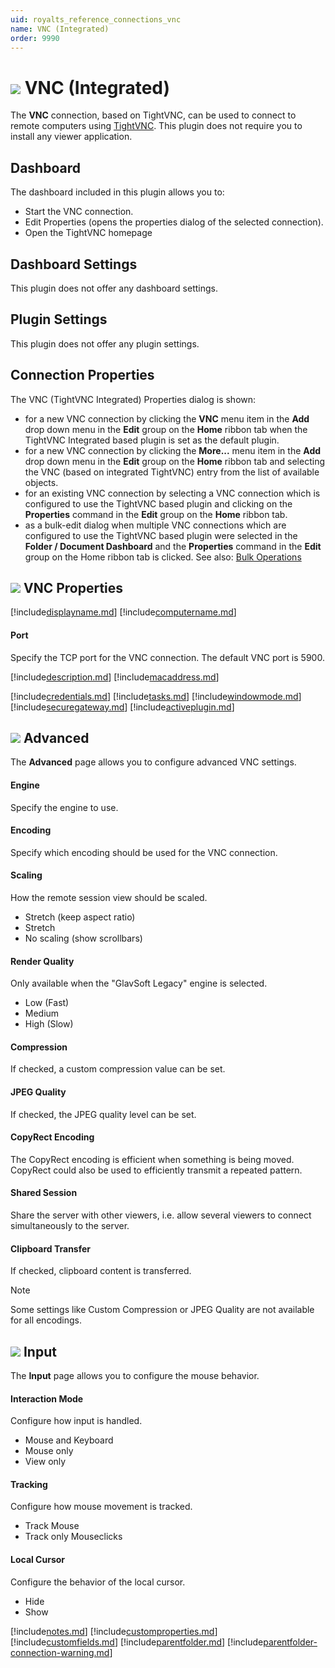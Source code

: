 ```yaml
---
uid: royalts_reference_connections_vnc
name: VNC (Integrated)
order: 9990
---
```


# ![](/images/RoyalTS/Plugins/Connections/VncTightIntegrated/SVG_PluginIcon_32.svg#img_header) VNC (Integrated)
The **VNC** connection, based on TightVNC, can be used to connect to remote computers using [TightVNC](http://www.tightvnc.com/). This plugin does not require you to install any viewer application.

## Dashboard
The dashboard included in this plugin allows you to:

- Start the VNC connection.
- Edit Properties (opens the properties dialog of the selected connection).
- Open the TightVNC homepage

## Dashboard Settings
This plugin does not offer any dashboard settings.

## Plugin Settings
This plugin does not offer any plugin settings.

## Connection Properties
The VNC (TightVNC Integrated) Properties dialog is shown:

- for a new VNC connection by clicking the **VNC** menu item in the **Add** drop down menu in the **Edit** group on the **Home** ribbon tab when the TightVNC Integrated based plugin is set as the default plugin.
- for a new VNC connection by clicking the **More...** menu item in the **Add** drop down menu in the **Edit** group on the **Home** ribbon tab and selecting the VNC (based on integrated TightVNC) entry from the list of available objects.
- for an existing VNC connection by selecting a VNC connection which is configured to use the TightVNC based plugin and clicking on the **Properties** command in the **Edit** group on the **Home** ribbon tab.
- as a bulk-edit dialog when multiple VNC connections which are configured to use the TightVNC based plugin were selected in the **Folder / Document Dashboard** and the **Properties** command in the **Edit** group on the Home ribbon tab is clicked. See also: [Bulk Operations](xref:royalts_tutorials_bulk)

## ![](/images/RoyalTS/Plugins/Connections/VncTightIntegrated/SVG_PluginIconConnection_32.svg#img_header) VNC Properties
[!include[displayname.md](~/royalts/_shared/displayname.md)]
[!include[computername.md](~/royalts/_shared/computername.md)]

#### Port
Specify the TCP port for the VNC connection. The default VNC port is 5900.

[!include[description.md](~/royalts/_shared/description.md)]
[!include[macaddress.md](~/royalts/_shared/macaddress.md)]

[!include[credentials.md](~/royalts/_shared/credentials.md)]
[!include[tasks.md](~/royalts/_shared/tasks.md)]
[!include[windowmode.md](~/royalts/_shared/windowmode.md)]
[!include[securegateway.md](~/royalts/_shared/securegateway.md)]
[!include[activeplugin.md](~/royalts/_shared/activeplugin.md)]

## ![](/images/RoyalTS/Plugins/Connections/VncTightIntegrated/SVG_PageAdvanced_32.svg#img_header) Advanced
The **Advanced** page allows you to configure advanced VNC settings.

#### Engine
Specify the engine to use.

#### Encoding
Specify which encoding should be used for the VNC connection.

#### Scaling
How the remote session view should be scaled.
- Stretch (keep aspect ratio)
- Stretch
- No scaling (show scrollbars)

#### Render Quality
Only available when the "GlavSoft Legacy" engine is selected.
- Low (Fast)
- Medium
- High (Slow)

#### Compression
If checked, a custom compression value can be set.

#### JPEG Quality
If checked, the JPEG quality level can be set.

#### CopyRect Encoding
The CopyRect encoding is efficient when something is being moved. CopyRect could also be used to efficiently transmit a repeated pattern.

#### Shared Session
Share the server with other viewers, i.e. allow several viewers to connect simultaneously to the server.

#### Clipboard Transfer
If checked, clipboard content is transferred.

> [!Note]
> Some settings like Custom Compression or JPEG Quality are not available for all encodings.

## ![](/images/RoyalTS/Plugins/Connections/VncTightIntegrated/SVG_PageInput_32.svg#img_header) Input
The **Input** page allows you to configure the mouse behavior.

#### Interaction Mode
Configure how input is handled.
- Mouse and Keyboard
- Mouse only
- View only

#### Tracking
Configure how mouse movement is tracked.
- Track Mouse
- Track only Mouseclicks

#### Local Cursor
Configure the behavior of the local cursor.
- Hide
- Show

[!include[notes.md](~/royalts/_shared/notes.md)]
[!include[customproperties.md](~/royalts/_shared/customproperties.md)]
[!include[customfields.md](~/royalts/_shared/customfields.md)]
[!include[parentfolder.md](~/royalts/_shared/parentfolder.md)]
[!include[parentfolder-connection-warning.md](~/royalts/_shared/parentfolder-connection-warning.md)]
